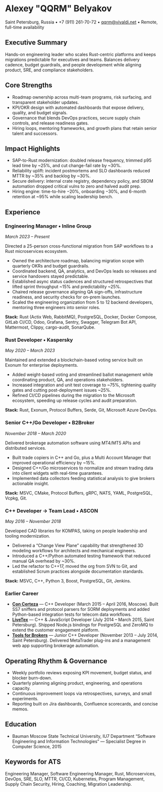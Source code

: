 # Alexey "QQRM" Belyakov
Saint Petersburg, Russia • +7 (911) 261-70-72 • qqrm@vivaldi.net • Remote, full-time availability

## Executive Summary
Hands-on engineering leader who scales Rust-centric platforms and keeps migrations predictable for executives and teams. Balances delivery cadence, budget guardrails, and people development while aligning product, SRE, and compliance stakeholders.

## Core Strengths
- Roadmap ownership across multi-team programs, risk surfacing, and transparent stakeholder updates.
- KPI/OKR design with automated dashboards that expose delivery, quality, and budget signals.
- Governance that blends DevOps practices, secure supply chain controls, and release readiness gates.
- Hiring loops, mentoring frameworks, and growth plans that retain senior talent and successors.

## Impact Highlights
- SAP-to-Rust modernization: doubled release frequency, trimmed p95 lead time by ~25%, and cut change-fail rate by ~30%.
- Reliability uplift: incident postmortems and SLO dashboards reduced MTTR by ~35% and backlog by ~30%.
- Secure delivery: internal crate registry, dependency policy, and SBOM automation dropped critical vulns to zero and halved audit prep.
- Hiring engine: time-to-hire −20%, onboarding −30%, and 6-month retention at ~95% while scaling leadership bench.

## Experience

### Engineering Manager • Inline Group
*March 2023 – Present*

Directed a 25-person cross-functional migration from SAP workflows to a Rust microservices ecosystem.
- Owned the architecture roadmap, balancing migration scope with quarterly OKRs and budget guardrails.
- Coordinated backend, QA, analytics, and DevOps leads so releases and service handovers stayed predictable.
- Established async status cadences and structured retrospectives that lifted sprint throughput ~15% and predictability ~25%.
- Chaired release governance aligning QA sign-offs, infrastructure readiness, and security checks for on-prem launches.
- Scaled the engineering organization from 5 to 12 backend developers, mentoring three engineers into senior roles.

**Stack:** Rust (Actix Web, RabbitMQ), PostgreSQL, Docker, Docker Compose, GitLab CI/CD, Odoo, Grafana, Sentry, Swagger, Telegram Bot API, Mattermost, Clippy, cargo-audit, SonarQube.

### Rust Developer • Kaspersky
*May 2020 – March 2023*

Maintained and extended a blockchain-based voting service built on Exonum for enterprise deployments.
- Added weight-based voting and streamlined ballot management while coordinating product, QA, and operations stakeholders.
- Increased integration and unit test coverage to ~75%, tightening quality gates and cutting post-deployment issues ~25%.
- Refined CI/CD pipelines during the migration to the Microsoft ecosystem, speeding up release cycles and audit preparation.

**Stack:** Rust, Exonum, Protocol Buffers, Serde, Git, Microsoft Azure DevOps.

### Senior C++/Go Developer • B2Broker
*November 2018 – March 2020*

Delivered brokerage automation software using MT4/MT5 APIs and distributed services.
- Built trade copiers in C++ and Go, plus a Multi Account Manager that improved operational efficiency by ~15%.
- Designed C++/Go microservices to normalize and stream trading data into client widgets with real-time guarantees.
- Implemented data collectors feeding statistical analysis to give brokers actionable insight.

**Stack:** MSVC, CMake, Protocol Buffers, gRPC, NATS, YAML, PostgreSQL, Vcpkg, Git.

### C++ Developer → Team Lead • ASCON
*May 2016 – November 2018*

Developed CAD libraries for KOMPAS, taking on people leadership and tooling modernization.
- Delivered a “Change View Plane” capability that strengthened 3D modeling workflows for architects and mechanical engineers.
- Introduced a C++/Python automated testing framework that reduced manual QA overhead by ~30%.
- Led the refactor to C++17, moved the org from SVN to Git, and established Scrum practices alongside documentation standards.

**Stack:** MSVC, C++, Python 3, Boost, PostgreSQL, Git, Jenkins.

### Earlier Career

- **[Con Certeza](https://concerteza.ru)** — C++ Developer (March 2015 – April 2016, Moscow). Built SS7 sniffers and protocol parsers for SORM deployments and added Python-based integration tests for telecom data workflows.
- **[LiveTex](https://livetex.ru)** — C++ & JavaScript Developer (July 2014 – March 2015, Saint Petersburg). Shipped Node.js bindings for PostgreSQL and ZeroMQ to extend the customer engagement platform.
- **[Tools for Brokers](https://t4b.com/)** — Junior C++ Developer (November 2013 – July 2014, Saint Petersburg). Delivered MetaTrader plug-ins and a management web app supporting brokerage automation.

## Operating Rhythm & Governance
- Weekly portfolio reviews exposing KPI movement, budget status, and blocker burn-down.
- Quarterly planning aligning product, engineering, and operations capacity.
- Continuous improvement loops via retrospectives, surveys, and small experiments.
- Reporting built on Jira dashboards, Confluence scorecards, and concise memos.

## Education
- Bauman Moscow State Technical University, IU7 Department “Software Engineering and Information Technologies” — Specialist Degree in Computer Science, 2015

## Keywords for ATS
Engineering Manager, Software Engineering Manager, Rust, Microservices, DevOps, SRE, SLO, MTTR, CI/CD, Kubernetes, Program Management, Supply Chain Security, Hiring, Coaching, Migration Leadership.
